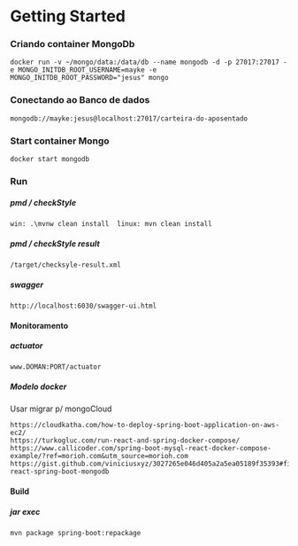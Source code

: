 # Getting Started

### Criando container MongoDb
```
docker run -v ~/mongo/data:/data/db --name mongodb -d -p 27017:27017 -e MONGO_INITDB_ROOT_USERNAME=mayke -e MONGO_INITDB_ROOT_PASSWORD="jesus" mongo
```
### Conectando ao Banco de dados
```
mongodb://mayke:jesus@localhost:27017/carteira-do-aposentado
```

### Start container Mongo
```
docker start mongodb
```
### Run
##### pmd / checkStyle
```
win: .\mvnw clean install  linux: mvn clean install
```
##### pmd / checkStyle result
```
/target/checksyle-result.xml
```
##### swagger
```
http://localhost:6030/swagger-ui.html
```
#### Monitoramento
##### actuator
```
www.DOMAN:PORT/actuator
```

##### Modelo docker
Usar migrar p/ mongoCloud
```
https://cloudkatha.com/how-to-deploy-spring-boot-application-on-aws-ec2/
https://turkogluc.com/run-react-and-spring-docker-compose/
https://www.callicoder.com/spring-boot-mysql-react-docker-compose-example/?ref=morioh.com&utm_source=morioh.com
https://gist.github.com/viniciusxyz/3027265e046d405a2a5ea05189f35393#file-react-spring-boot-mongodb
```

#### Build
##### jar exec
```
mvn package spring-boot:repackage
```